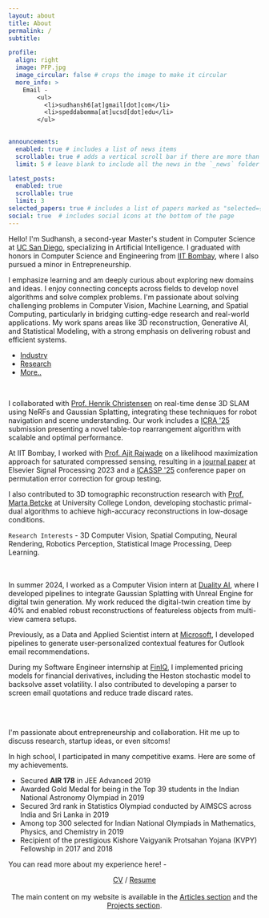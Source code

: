 ```yaml
---
layout: about
title: About
permalink: /
subtitle: 

profile:
  align: right
  image: PFP.jpg
  image_circular: false # crops the image to make it circular
  more_info: >
    Email - 
        <ul>
          <li>sudhansh6[at]gmail[dot]com</li>
          <li>speddabomma[at]ucsd[dot]edu</li>
        </ul>
        

announcements:
  enabled: true # includes a list of news items
  scrollable: true # adds a vertical scroll bar if there are more than 3 news items
  limit: 5 # leave blank to include all the news in the `_news` folder

latest_posts: 
  enabled: true
  scrollable: true
  limit: 3
selected_papers: true # includes a list of papers marked as "selected={true}"
social: true  # includes social icons at the bottom of the page
---
```


Hello! I'm Sudhansh, a second-year Master's student in Computer Science at [UC San Diego](https://ucsd.edu), specializing in Artificial Intelligence. I graduated with honors in Computer Science and Engineering from [IIT Bombay](https://www.iitb.ac.in), where I also pursued a minor in Entrepreneurship.

I emphasize learning and am deeply curious about exploring new domains and ideas. I enjoy connecting concepts across fields to develop novel algorithms and solve complex problems. I'm passionate about solving challenging problems in Computer Vision, Machine Learning, and Spatial Computing, particularly in bridging cutting-edge research and real-world applications. My work spans areas like 3D reconstruction, Generative AI, and Statistical Modeling, with a strong emphasis on delivering robust and efficient systems.

<div class="container-toggle">
  <ul class="nav nav-tabs" id="myTab" role="tablist">
    <li class="nav-item" role="presentation">
      <a class="nav-link" id="tab-B" data-toggle="tab" href="#content-B" role="tab" aria-controls="content-B" aria-selected="true">Industry</a>
    </li>
    <li class="nav-item" role="presentation">
      <a class="nav-link active" id="tab-A" data-toggle="tab" href="#content-A" role="tab" aria-controls="content-A" aria-selected="false">Research</a>
    </li>
    <li class="nav-item" role="presentation">
      <a class="nav-link" id="tab-C" data-toggle="tab" href="#content-C" role="tab" aria-controls="content-C" aria-selected="false">More..</a>
    </li>
  </ul>

  <div class="tab-content" id="myTabContent">
    <div class="tab-pane fade show active" id="content-A" role="tabpanel" aria-labelledby="tab-A">
    <br>
    <p>
          I collaborated with <a href="http://hichristensen.net">Prof. Henrik Christensen</a> on real-time dense 3D SLAM using NeRFs and Gaussian Splatting, integrating these techniques for robot navigation and scene understanding. Our work includes a <a href="https://2025.ieee-icra.org">ICRA '25</a> submission presenting a novel table-top rearrangement algorithm with scalable and optimal performance.
    </p>
    <p>
        At IIT Bombay, I worked with <a href="https://www.cse.iitb.ac.in/~ajitvr/">Prof. Ajit Rajwade</a> on a likelihood maximization approach for saturated compressed sensing, resulting in a <a href="https://www.sciencedirect.com/science/article/pii/S0165168423004231">journal paper</a> at Elsevier Signal Processing 2023 and a <a href="https://2025.ieeeicassp.org">ICASSP '25</a> conference paper on permutation error correction for group testing.
    </p>
    <p>
          I also contributed to 3D tomographic reconstruction research with <a href="http://www0.cs.ucl.ac.uk/people/M.Betcke.html">Prof. Marta Betcke</a> at University College London, developing stochastic primal-dual algorithms to achieve high-accuracy reconstructions in low-dosage conditions.
    </p>
        <code>Research Interests</code> - 3D Computer Vision, Spatial Computing, Neural Rendering, Robotics Perception, Statistical Image Processing, Deep Learning.
        <br><br>
    </div>
    <div class="tab-pane fade" id="content-B" role="tabpanel" aria-labelledby="tab-B">
    <br>
      <p>
      In summer 2024, I worked as a Computer Vision intern at <a href="https://www.duality.ai/">Duality AI</a>, where I developed pipelines to integrate Gaussian Splatting with Unreal Engine for digital twin generation. My work reduced the digital-twin creation time by 40% and enabled robust reconstructions of featureless objects from multi-view camera setups.
        </p>
      <p>
      Previously, as a Data and Applied Scientist intern at <a href="https://www.microsoft.com/en-in/msidc/">Microsoft</a>, I developed pipelines to generate user-personalized contextual features for Outlook email recommendations.
      </p>
      <p>
       During my Software Engineer internship at <a href="https://finiq.com/">FinIQ</a>, I implemented pricing models for financial derivatives, including the Heston stochastic model to backsolve asset volatility. I also contributed to developing a parser to screen email quotations and reduce trade discard rates.
        </p>
      <br>
    </div>
    <div class="tab-pane fade" id="content-C" role="tabpanel" aria-labelledby="tab-C">
    <br>
      <p> I'm passionate about entrepreneurship and collaboration. Hit me up to discuss research, startup ideas, or even sitcoms!
      </p>
      <p> In high school, I participated in many competitive exams. Here are some of my achievements. 
      <ul>
        <li> Secured <b>AIR 178</b> in JEE Advanced 2019 
        </li>
        <li> Awarded Gold Medal for being in the Top 39 students in the Indian National Astronomy Olympiad in 2019 
        </li>
        <li> Secured 3rd rank in Statistics Olympiad conducted by AIMSCS across India and Sri Lanka in 2019 
        </li>
        <li> Among top 300 selected for Indian National Olympiads in Mathematics, Physics, and Chemistry in 2019 
        </li>
        <li> Recipient of the prestigious Kishore Vaigyanik Protsahan Yojana (KVPY) Fellowship in 2017 and 2018 
        </li>
      </ul>
      </p>
    </div>
  </div>
</div>


You can read more about my experience here! - 
<p style="text-align: center;">
<a href="/assets/pdf/SudhanshPeddabommaCV.pdf">CV</a> / <a href="/assets/pdf/SudhanshPeddabommaResume.pdf">Resume</a>
<br><br>
The main content on my website is available in the <a href="{{ '/blog/' | relative_url }}">Articles section</a> and the <a href="{{ '/projects/' | relative_url }}">Projects section</a>.
</p>